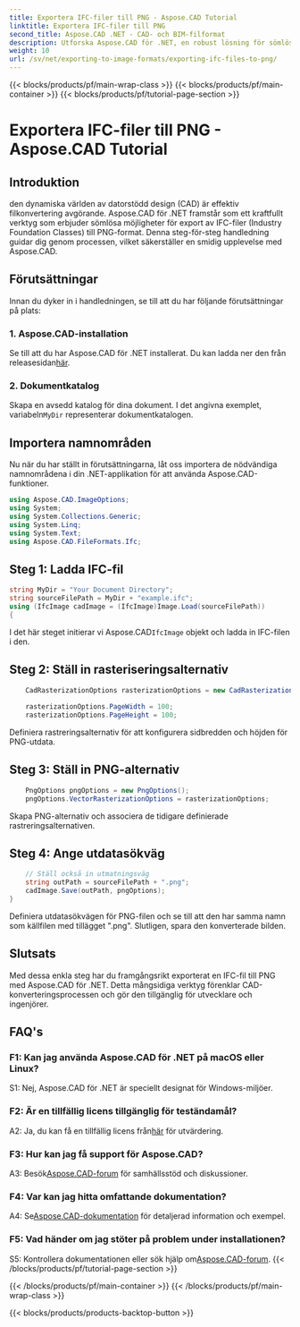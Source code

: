 ```yaml
---
title: Exportera IFC-filer till PNG - Aspose.CAD Tutorial
linktitle: Exportera IFC-filer till PNG
second_title: Aspose.CAD .NET - CAD- och BIM-filformat
description: Utforska Aspose.CAD för .NET, en robust lösning för sömlös IFC till PNG-konvertering. Ladda ner nu för effektiv CAD-filbehandling.
weight: 10
url: /sv/net/exporting-to-image-formats/exporting-ifc-files-to-png/
---
```


{{< blocks/products/pf/main-wrap-class >}}
{{< blocks/products/pf/main-container >}}
{{< blocks/products/pf/tutorial-page-section >}}

# Exportera IFC-filer till PNG - Aspose.CAD Tutorial

## Introduktion

den dynamiska världen av datorstödd design (CAD) är effektiv filkonvertering avgörande. Aspose.CAD för .NET framstår som ett kraftfullt verktyg som erbjuder sömlösa möjligheter för export av IFC-filer (Industry Foundation Classes) till PNG-format. Denna steg-för-steg handledning guidar dig genom processen, vilket säkerställer en smidig upplevelse med Aspose.CAD.

## Förutsättningar

Innan du dyker in i handledningen, se till att du har följande förutsättningar på plats:

### 1. Aspose.CAD-installation

 Se till att du har Aspose.CAD för .NET installerat. Du kan ladda ner den från releasesidan[här](https://releases.aspose.com/cad/net/).

### 2. Dokumentkatalog

 Skapa en avsedd katalog för dina dokument. I det angivna exemplet, variabeln`MyDir` representerar dokumentkatalogen.

## Importera namnområden

Nu när du har ställt in förutsättningarna, låt oss importera de nödvändiga namnområdena i din .NET-applikation för att använda Aspose.CAD-funktioner.

```csharp
using Aspose.CAD.ImageOptions;
using System;
using System.Collections.Generic;
using System.Linq;
using System.Text;
using Aspose.CAD.FileFormats.Ifc;
```

## Steg 1: Ladda IFC-fil

```csharp
string MyDir = "Your Document Directory";
string sourceFilePath = MyDir + "example.ifc";
using (IfcImage cadImage = (IfcImage)Image.Load(sourceFilePath))
{
```

 I det här steget initierar vi Aspose.CAD`IfcImage` objekt och ladda in IFC-filen i den.

## Steg 2: Ställ in rasteriseringsalternativ

```csharp
    CadRasterizationOptions rasterizationOptions = new CadRasterizationOptions();
   
    rasterizationOptions.PageWidth = 100;
    rasterizationOptions.PageHeight = 100;
```

Definiera rastreringsalternativ för att konfigurera sidbredden och höjden för PNG-utdata.

## Steg 3: Ställ in PNG-alternativ

```csharp
    PngOptions pngOptions = new PngOptions();
    pngOptions.VectorRasterizationOptions = rasterizationOptions;
```

Skapa PNG-alternativ och associera de tidigare definierade rastreringsalternativen.

## Steg 4: Ange utdatasökväg

```csharp
    // Ställ också in utmatningsväg
    string outPath = sourceFilePath + ".png";
    cadImage.Save(outPath, pngOptions);
}
```

Definiera utdatasökvägen för PNG-filen och se till att den har samma namn som källfilen med tillägget ".png". Slutligen, spara den konverterade bilden.

## Slutsats

Med dessa enkla steg har du framgångsrikt exporterat en IFC-fil till PNG med Aspose.CAD för .NET. Detta mångsidiga verktyg förenklar CAD-konverteringsprocessen och gör den tillgänglig för utvecklare och ingenjörer.

## FAQ's

### F1: Kan jag använda Aspose.CAD för .NET på macOS eller Linux?

S1: Nej, Aspose.CAD för .NET är speciellt designat för Windows-miljöer.

### F2: Är en tillfällig licens tillgänglig för teständamål?

 A2: Ja, du kan få en tillfällig licens från[här](https://purchase.aspose.com/temporary-license/) för utvärdering.

### F3: Hur kan jag få support för Aspose.CAD?

 A3: Besök[Aspose.CAD-forum](https://forum.aspose.com/c/cad/19) för samhällsstöd och diskussioner.

### F4: Var kan jag hitta omfattande dokumentation?

 A4: Se[Aspose.CAD-dokumentation](https://reference.aspose.com/cad/net/) för detaljerad information och exempel.

### F5: Vad händer om jag stöter på problem under installationen?

 S5: Kontrollera dokumentationen eller sök hjälp om[Aspose.CAD-forum](https://forum.aspose.com/c/cad/19).
{{< /blocks/products/pf/tutorial-page-section >}}

{{< /blocks/products/pf/main-container >}}
{{< /blocks/products/pf/main-wrap-class >}}

{{< blocks/products/products-backtop-button >}}
